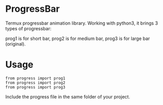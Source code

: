 # ProgressBar
Termux progressbar animation library.
Working with python3, it brings 3 types of progressbar:

prog1 is for short bar,
prog2 is for medium bar,
prog3 is for large bar (original).

# Usage
```
from progress import prog1
from progress import prog2
from progress import prog3
```

Include the progress file in the same folder
of your project.
